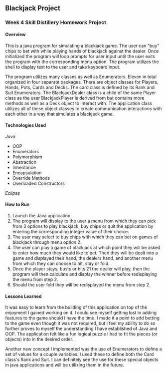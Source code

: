 
## Blackjack Project
### Week 4 Skill Distillery Homework Project

#### Overview
This is a java program for simulating a blackjack game. The user can "buy" chips to bet with while playing hands of blackjack against the dealer.
Once initialized the program will loop prompts for user input until the user exits the program with the corresponding menu option. The program utilizes the shell to display text to the user and take keyboard input. 

The program utilizes many classes as well as Enumerators. Eleven in total organized in four separate packages. There are object classes for Players, Hands, Pots, Cards and Decks. The card class is defined by its Rank and Suit Enumerators. The BlackjackDealer class is a child of the same Player class as the user BlackjackPlayer is derived from but contains more methods as well as a Deck object to interact with. The application class utilizes all of these object classes to create communication interactions with each other in a way that simulates a blackjack game.

#### Technologies Used
_Java_ 
- OOP
- Enumerators
- Polymorphism
- Abstraction
- Inheritance
- Encapsulation
- Override Methods
- Overloaded Constructors

_Eclipse_

#### How to Run
1. Launch the Java application.
2. The program will display to the user a menu from which they can pick from 3 options to play blackjack, buy chips or quit the application by entering the corresponding integer value of their choice.
3. The user may select to buy chips with which they can bet on games of blackjack through menu option 2.
4. The user can play a game of blackjack at which point they will be asked to enter how much they would like to bet. Then they will be dealt into a game and displayed their hand, the dealers hand, and another menu from which they can choose to hit, stay or fold.
5. Once the player stays, busts or hits 21 the dealer will play, then the program will then calculate and display the winner before redisplaying the menu from step 2.
6. Should the user fold they will be redisplayed the menu from step 2.

#### Lessons Learned
It was easy to learn from the building of this application on top of the enjoyment I gained working on it. I could see myself getting lost in adding features to the game should I have the time. I made it a point to add betting to the game even though it was not required, but I feel my ability to do so further proves to myself the understanding I have established of Java and OOP. The application felt like a fun logical puzzle I had to fit the pieces (or objects) into in the desired order.

Another new concept I implemented was the use of Enumerators to define a set of values for a couple variables. I used these to define both the Card class's Rank and Suit. I can definitely see the use for these special objects in java applications and will be utilizing them in the future.
